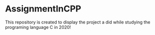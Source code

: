 # AssignmentInCPP
This repository is created to display the project a did while studying the programing language C in 2020!
